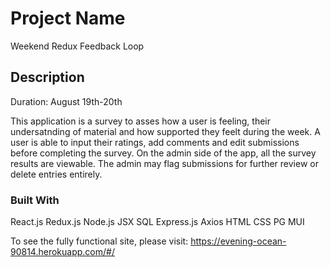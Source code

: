 # Project Name
Weekend Redux Feedback Loop

## Description
Duration: August 19th-20th

This application is a survey to asses how a user is feeling, their undersatnding of material and how supported they feelt during the week. A user is able to input their ratings, add comments and edit submissions before completing the survey.
On the admin side of the app, all the survey results are viewable. The admin may flag submissions for further review or delete entries entirely.

### Built With
React.js
Redux.js
Node.js
JSX
SQL
Express.js
Axios
HTML
CSS
PG
MUI

To see the fully functional site, please visit: https://evening-ocean-90814.herokuapp.com/#/
